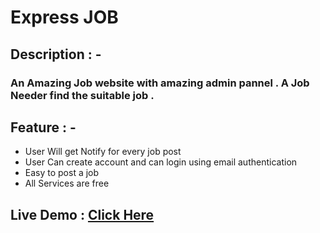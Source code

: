 # Express JOB

## Description : -  
### An Amazing Job website with amazing admin pannel . A Job Needer find the suitable job .

## Feature : - 
* User Will get Notify for every job post 
* User Can create account and can login using email authentication 
* Easy to post a job 
* All Services are free 


## Live Demo : <a href="https://express-jobs.herokuapp.com/" target="_blank">Click Here</a>  
